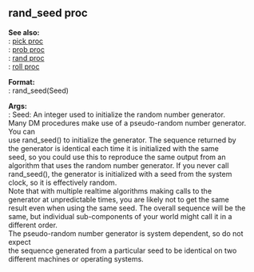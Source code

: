 ## rand_seed proc    
**See also:**    
:   [pick proc](/proc/pick)    
:   [prob proc](/proc/prob)    
:   [rand proc](/proc/rand)    
:   [roll proc](/proc/roll)    
<!-- -->    
**Format:**    
:   rand_seed(Seed)    
<!-- -->    
**Args:**    
:   Seed: An integer used to initialize the random number generator.    
Many DM procedures make use of a pseudo-random number generator. You can    
use rand_seed() to initialize the generator. The sequence returned by    
the generator is identical each time it is initialized with the same    
seed, so you could use this to reproduce the same output from an    
algorithm that uses the random number generator. If you never call    
rand_seed(), the generator is initialized with a seed from the system    
clock, so it is effectively random.    
Note that with multiple realtime algorithms making calls to the    
generator at unpredictable times, you are likely not to get the same    
result even when using the same seed. The overall sequence will be the    
same, but individual sub-components of your world might call it in a    
different order.    
The pseudo-random number generator is system dependent, so do not expect    
the sequence generated from a particular seed to be identical on two    
different machines or operating systems.  